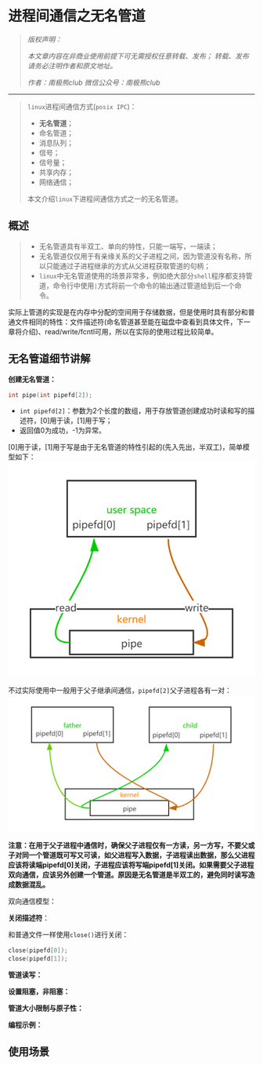 # 进程间通信之无名管道

> *版权声明：*
>
> *本文章内容在非商业使用前提下可无需授权任意转载、发布；*
> *转载、发布请务必注明作者和原文地址。*
>
> *作者：南极熊club*
> *微信公众号：南极熊club*

----

> `linux`进程间通信方式(`posix IPC`)：
>
> - **无名管道**；
> - 命名管道；
> - 消息队列；
> - 信号；
> - 信号量；
> - 共享内存；
> - 网络通信；
>
> 本文介绍`linux`下进程间通信方式之一的无名管道。

## 概述

> - 无名管道具有半双工、单向的特性，只能一端写，一端读；
> - 无名管道仅仅用于有亲缘关系的父子进程之间，因为管道没有名称，所以只能通过子进程继承的方式从父进程获取管道的句柄；
> - `linux`中无名管道使用的场景非常多，例如绝大部分`shell`程序都支持管道，命令行中使用`|`方式将前一个命令的输出通过管道给到后一个命令。

实际上管道的实现是在内存中分配的空间用于存储数据，但是使用时具有部分和普通文件相同的特性：文件描述符(命名管道甚至能在磁盘中查看到具体文件，下一章将介绍)、read/write/fcntl可用，所以在实际的使用过程比较简单。

## 无名管道细节讲解

**创建无名管道：**

```c
int pipe(int pipefd[2]);
```

- `int pipefd[2]`：参数为2个长度的数组，用于存放管道创建成功时读和写的描述符，[0]用于读，[1]用于写；
- 返回值0为成功，-1为异常。

[0]用于读，[1]用于写是由于无名管道的特性引起的(先入先出，半双工)，简单模型如下：
![posix-ipc](source/posix-pic/ipc-pipe.png)

不过实际使用中一般用于父子继承间通信，`pipefd[2]`父子进程各有一对：
![podix-ipc-process](source/posix-pic/ipc-pipe-process.png)

**注意：在用于父子进程中通信时，确保父子进程仅有一方读，另一方写，不要父或子对同一个管道既可写又可读，如父进程写入数据，子进程读出数据，那么父进程应该将读端pipefd[0]关闭，子进程应该将写端pipefd[1]关闭。如果需要父子进程双向通信，应该另外创建一个管道。原因是无名管道是半双工的，避免同时读写造成数据混乱。**

双向通信模型：
<!--TODO-->

**关闭描述符**：

和普通文件一样使用`close()`进行关闭：

```c
close(pipefd[0]);
close(pipefd[1]);
```

**管道读写：**

**设置阻塞，非阻塞：**

**管道大小限制与原子性：**

**编程示例：**

## 使用场景
